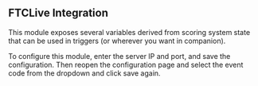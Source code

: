 ## FTCLive Integration

This module exposes several variables derived from scoring system state that can be used in triggers (or wherever you want in companion).

To configure this module, enter the server IP and port, and save the configuration. Then reopen the configuration page and select the event code from the dropdown and click save again.
